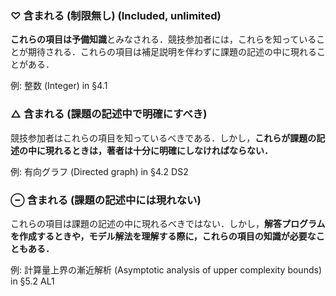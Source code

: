 ### ♡ 含まれる (制限無し) (Included, unlimited)
**これらの項目は予備知識**とみなされる．競技参加者には，これらを知っていることが期待される．これらの項目は補足説明を伴わずに課題の記述の中に現れることがある．

例: 整数 (Integer) in §4.1

### △ 含まれる (課題の記述中で明確にすべき)
競技参加者はこれらの項目を知っているべきである．しかし，**これらが課題の記述の中に現れるときは，著者は十分に明確にしなければならない．**

例: 有向グラフ (Directed graph) in §4.2 DS2


### ⊖ 含まれる (課題の記述中には現れない)  
これらの項目は課題の記述の中に現れるべきではない．しかし，**解答プログラムを作成するときや，モデル解法を理解する際に，これらの項目の知識が必要なこともある．**  

例: 計算量上界の漸近解析 (Asymptotic analysis of upper complexity bounds) in §5.2 AL1
